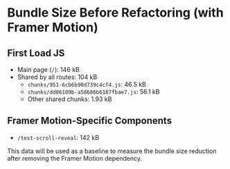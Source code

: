 # Bundle Size Before Refactoring (with Framer Motion)

## First Load JS

- Main page (`/`): 146 kB
- Shared by all routes: 104 kB
  - `chunks/951-6cb6b90d739c4cf4.js`: 46.5 kB
  - `chunks/dd86109b-a58686b6187fbae7.js`: 56.1 kB
  - Other shared chunks: 1.93 kB

## Framer Motion-Specific Components

- `/test-scroll-reveal`: 142 kB

This data will be used as a baseline to measure the bundle size reduction after removing the Framer Motion dependency.
